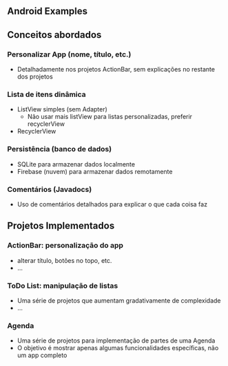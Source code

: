 Android Examples
---

## Conceitos abordados

### Personalizar App (nome, título, etc.)
- Detalhadamente nos projetos ActionBar, sem explicações no restante dos projetos

### Lista de itens dinâmica
- ListView simples (sem Adapter)
  - Não usar mais listView para listas personalizadas, preferir recyclerView
- RecyclerView

### Persistência (banco de dados)
- SQLite para armazenar dados localmente
- Firebase (nuvem) para armazenar dados remotamente

### Comentários (Javadocs)
- Uso de comentários detalhados para explicar o que cada coisa faz

## Projetos Implementados

### ActionBar: personalização do app
- alterar título, botões no topo, etc.
- ...

### ToDo List: manipulação de listas
- Uma série de projetos que aumentam gradativamente de complexidade
- ...

### Agenda

- Uma série de projetos para implementação de partes de uma Agenda
- O objetivo é mostrar apenas algumas funcionalidades específicas, não um app completo
